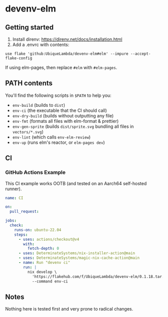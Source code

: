 # devenv-elm

## Getting started

1. Install direnv: https://direnv.net/docs/installation.html
2. Add a .envrc with contents:

```
use flake 'github:UbiqueLambda/devenv-elm#elm' --impure --accept-flake-config
```

If using elm-pages, then replace `#elm` with `#elm-pages`.

## PATH contents

You'll find the following scripts in `$PATH` to help you:

- `env-build` (builds to `dist`)
- `env-ci` (the executable that the CI should call)
- `env-dry-build` (builds without outputting any file)
- `env-fmt` (formats all files with elm-format & prettier)
- `env-gen-sprite` (builds `dist/sprite.svg` bundling all files in `vectors/*.svg`)
- `env-lint` (which calls `env-elm-review`)
- `env-up` (runs elm's reactor, or `elm-pages dev`)

## CI

### GitHub Actions Example

This CI example works OOTB (and tested on an Aarch64 self-hosted runner).

```yaml
name: CI

on:
  pull_request:

jobs:
  check:
    runs-on: ubuntu-22.04
    steps:
      - uses: actions/checkout@v4
        with:
          fetch-depth: 0
      - uses: DeterminateSystems/nix-installer-action@main
      - uses: DeterminateSystems/magic-nix-cache-action@main
      - name: Run "devenv ci"
        run: |
          nix develop \
            'https://flakehub.com/f/UbiqueLambda/devenv-elm/0.1.18.tar.gz#elm' --impure --accept-flake-config \
            --command env-ci
```

## Notes

Nothing here is tested first and very prone to radical changes.
